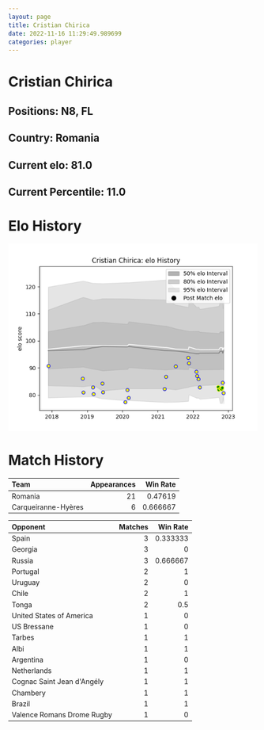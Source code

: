 ```yaml
---  
layout: page  
title: Cristian Chirica  
date: 2022-11-16 11:29:49.989699  
categories: player  
---
```

# Cristian Chirica

## Positions: N8, FL

## Country: Romania

## Current elo: 81.0

## Current Percentile: 11.0

# Elo History


![elo history](history_CristianChirica.png)
# Match History


| Team                |   Appearances |   Win Rate |
|:--------------------|--------------:|-----------:|
| Romania             |            21 |   0.47619  |
| Carqueiranne-Hyères |             6 |   0.666667 |

| Opponent                   |   Matches |   Win Rate |
|:---------------------------|----------:|-----------:|
| Spain                      |         3 |   0.333333 |
| Georgia                    |         3 |   0        |
| Russia                     |         3 |   0.666667 |
| Portugal                   |         2 |   1        |
| Uruguay                    |         2 |   0        |
| Chile                      |         2 |   1        |
| Tonga                      |         2 |   0.5      |
| United States of America   |         1 |   0        |
| US Bressane                |         1 |   0        |
| Tarbes                     |         1 |   1        |
| Albi                       |         1 |   1        |
| Argentina                  |         1 |   0        |
| Netherlands                |         1 |   1        |
| Cognac Saint Jean d'Angély |         1 |   1        |
| Chambery                   |         1 |   1        |
| Brazil                     |         1 |   1        |
| Valence Romans Drome Rugby |         1 |   0        |